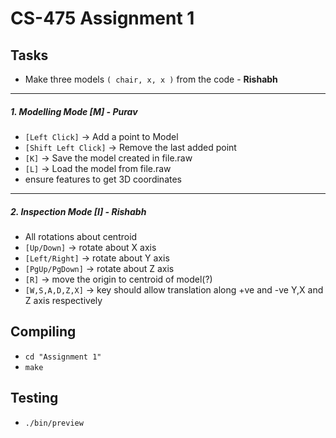 # CS-475 Assignment 1

## Tasks

- Make three models `( chair, x, x )` from the code - **Rishabh**

***

##### 1. Modelling Mode [M] - **Purav**

- `[Left Click]` -> Add a point to Model
- `[Shift Left Click]` -> Remove the last added point
- `[K]` -> Save the model created in file.raw
- `[L]` -> Load the model from file.raw
- ensure features to get 3D coordinates

---

##### 2. Inspection Mode [I] - **Rishabh**

- All rotations about centroid
- `[Up/Down]` -> rotate about X axis 
- `[Left/Right]` -> rotate about Y axis
- `[PgUp/PgDown]` -> rotate about Z axis
- `[R]` -> move the origin to centroid of model(?)
- `[W,S,A,D,Z,X]` -> key should allow translation along +ve and -ve Y,X and Z axis respectively

## Compiling

- `cd "Assignment 1"`
- `make`

## Testing

- `./bin/preview`

